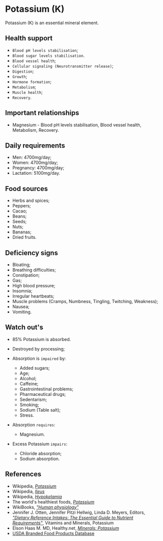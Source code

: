 # Potassium (K)
Potassium (K) is an essential mineral element.

## Health support
- `Blood pH levels stabilisation`;
- `Blood sugar levels stabilisation`.
- `Blood vessel health`;
- `Cellular signaling (Neurotransmitter release)`;
- `Digestion`;
- `Growth`;
- `Hormone formation`;
- `Metabolism`;
- `Muscle health`;
- `Recovery`.

## Important relationships
- Magnesium - Blood pH levels stabilisation, Blood vessel health, Metabolism, Recovery.

## Daily requirements
- Men: 4700mg/day;
- Women: 4700mg/day;
- Pregnancy: 4700mg/day;
- Lactation: 5100mg/day.

## Food sources
- Herbs and spices;
- Peppers;
- Cacao;
- Beans;
- Seeds;
- Nuts;
- Bananas;
- Dried fruits.

## Deficiency signs
- Bloating;
- Breathing difficulties;
- Constipation;
- Gas;
- High blood pressure;
- Insomnia;
- Irregular heartbeats;
- Muscle problems (Cramps, Numbness, Tingling, Twitching, Weakness);
- Nausea;
- Vomiting.

## Watch out's
- 85% Potassium is absorbed.
- Destroyed by processing;
- Absorption is `impaired` by:
    - Added sugars;
    - Age;
    - Alcohol;
    - Caffeine;
    - Gastrointestinal problems;
    - Pharmaceutical drugs;
    - Sedentarism;
    - Smoking;
	- Sodium (Table salt);
    - Stress.

- Absorption `requires`:
	- Magnesium.

- Excess Potassium `impairs`:
	- Chloride absorption;
	- Sodium absorption.

## References
- Wikipedia, [_Potassium_](https://en.wikipedia.org/wiki/Potassium)
- Wikipedia, [_Ileus_](https://en.wikipedia.org/wiki/Ileus#Signs_and_symptoms)
- Wikipedia, [_Hypokelamia_](https://en.wikipedia.org/wiki/Hypokalemia#Signs_and_symptoms)
- The world's healthiest foods, [_Potassium_](http://www.whfoods.com/genpage.php?tname=nutrient&dbid=90)
- WikiBooks, [_"Human physiology"_](https://en.wikibooks.org/wiki/Human_Physiology/Nutrition#Minerals)
- Jennifer J. Otten, Jennifer Pitzi Hellwig, Linda D. Meyers, Editors, [_"Dietary Reference Intakes: The Essential Guide to Nutrient Requirements"_](https://www.amazon.com/Dietary-Reference-Intakes-Essential-Requirements/dp/0309157420), Vitamins and Minerals, Potassium
- Elson Haas M. MD, Healthy.net, [_Minerals: Potassium_](http://www.healthy.net/Health/Article/Potassium/2063)
- [USDA Branded Food Products Database](https://ndb.nal.usda.gov/ndb/nutrients/report/nutrientsfrm?max=1000&offset=0&totCount=0&nutrient1=306&nutrient2=&nutrient3=&subset=0&sort=c&measureby=g)